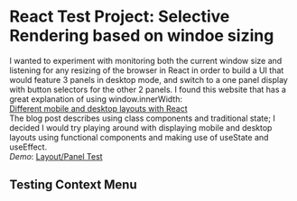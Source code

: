 # React Test Project: Selective Rendering based on windoe sizing

I wanted to experiment with monitoring both the current window size and listening for any resizing of the browser in React in order to build a UI that would feature 3 panels in desktop mode, and switch to a one panel display with button selectors for the other 2 panels. I found this website that has a great explanation of using window.innerWidth:<br>[Different mobile and desktop layouts with React](https://goshakkk.name/different-mobile-desktop-tablet-layouts-react/)<br>
The blog post describes using class components and traditional state; I decided I would try playing around with displaying mobile and desktop layouts using functional components and making use of useState and useEffect.<br>
*Demo*: [Layout/Panel Test](https://clockwerkz.github.io/reactLayouts/)

## Testing Context Menu